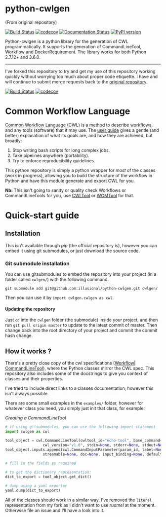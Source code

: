 # python-cwlgen

(From original repository)

[![Build Status](https://travis-ci.org/common-workflow-language/python-cwlgen.svg?branch=master)](https://travis-ci.org/common-workflow-language/python-cwlgen)
[![codecov](https://codecov.io/gh/common-workflow-language/python-cwlgen/branch/master/graph/badge.svg)](https://codecov.io/gh/common-workflow-language/python-cwlgen)
[![Documentation Status](https://readthedocs.org/projects/python-cwlgen/badge/?version=latest)](http://python-cwlgen.readthedocs.io/en/latest/?badge=latest)
[![PyPI version](https://badge.fury.io/py/cwlgen.svg)](https://badge.fury.io/py/cwlgen)

Python-cwlgen is a python library for the generation of CWL programmatically.
It supports the generation of CommandLineTool, Workflow and DockerRequirement.
The library works for both Python 2.7.12+ and 3.6.0.

------------------------



I've forked this repository to try and get my use of this repository working quickly without 
worrying too much about proper code etiquette. I have and will continue to submit merge requests 
back to the [original repository](https://github.com/common-workflow-language/python-cwlgen).

[![Build Status](https://travis-ci.org/illusional/python-cwlgen.svg?branch=master)](https://travis-ci.org/common-workflow-language/python-cwlgen)
[![codecov](https://codecov.io/gh/illusional/python-cwlgen/branch/master/graph/badge.svg)](https://codecov.io/gh/illusional/python-cwlgen)


# Common Workflow Language

[Common Workflow Language (CWL)](https://www.commonwl.org/v1.0/index.html) is a method to describe workflows,
 and any tools (software) that it may use. The [user guide](http://www.commonwl.org/user_guide/01-introduction/index.html)
 gives a gentle (and better) explanation of what its goals are, and how they are achieved, but broadly:
 
 1. Stop writing bash scripts for long complex jobs.
 2. Take pipelines anywhere (portability).
 3. Try to enforce reproducibility guidelines.
 
This python repository is simply a python wrapper for _most_ of the classes (work in progress), 
allowing you to build the structure of the workflow in Python and have this module generate and export CWL for you.

**Nb:** This isn't going to sanity or quality check Workflows or CommandLineTools for you, use 
[CWLTool](https://github.com/common-workflow-language/cwltool) or [WOMTool](https://cromwell.readthedocs.io/en/develop/WOMtool/) for that.

# Quick-start guide

## Installation

This isn't available through _pip_ (the official repository is), however you can embed it using git submodules, 
or just download the source code.

### Git submodule installation

You can use gitsubmodules to embed the repository into your project (in a folder called `cwlgen/`) with the following command.

`git submodule add git@github.com:illusional/python-cwlgen.git cwlgen/`

Then you can use it by `import cwlgen.cwlgen as cwl`.

#### Updating the repository
Just `cd` into the `cwlgen` folder (the submodule) inside your project, and then run `git pull origin master` 
to update to the latest commit of master. Then change back into the root directory of your project and commit 
the commit hash change.

## How it works ?

There's a pretty close copy of the cwl specifications ([Workflow](https://www.commonwl.org/v1.0/Workflow.html)| 
[CommandLineTool](https://www.commonwl.org/v1.0/CommandLineTool.html)), where the Python classes mirror the CWL spec. 
This repository also includes some of the docstrings to give you context of classes and their properties.

I've tried to include direct links to a classes documentation, however this isn't always possible.

There are some small examples in the `examples/` folder, however for whatever class you need, you simply just init 
that class, for example:

_Creating a CommandLineTool_
```python
# if using gitsubmodules, you can use the following import statement
import cwlgen as cwl

tool_object = cwl.CommandLineTool(cwltool_id="echo-tool", base_command=echo, label=None, doc=None,
                 cwl_version="v1.0", stdin=None, stderr=None, stdout=None, path=None)
tool_object.inputs.append(cwl.CommandInputParameter(param_id, label=None, secondary_files=None, param_format=None,
                 streamable=None, doc=None, input_binding=None, default=None, param_type=None)
                 
# fill in the fields as required

# to get the dictionary representation:
dict_to_export = tool_object.get_dict()

# dump using a yaml exporter
yaml.dump(dict_to_export)
```

All of the classes should work in a similar way. I've removed the `literal` representation from my fork as I 
didn't want to use _ruamel_ at the moment. Otherwise file an issue and I'll have a look into it.
